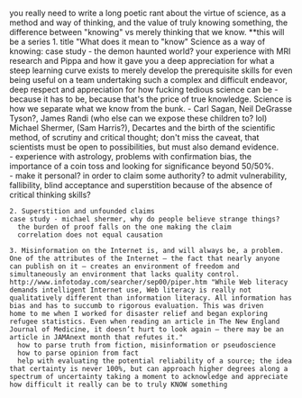   you really need to write a long poetic rant about the virtue of science, as a method and way of thinking, and the value of truly knowing something, the difference between "knowing" vs merely thinking that we know. 
  **this will be a series
    1. title "What does it mean to "know" 
      Science as a way of knowing:
      case study - the demon haunted world?
    your experience with MRI research and Pippa and how it gave you a deep appreciation for what a steep learning curve exists to merely develop the prerequisite skills for even being useful on a team undertaking such a complex and difficult endeavor,
    deep respect and appreciation for how fucking tedious science can be - because it has to be, because that's the price of true knowledge. Science is how we separate what we know from the bunk. 
    - Carl Sagan, Neil DeGrasse Tyson?, James Randi (who else can we expose these children to? lol) Michael Shermer, (Sam Harris?), Decartes and the birth of the scientific method, of scrutiny and critical thought; 
      don't miss the caveat, that scientists must be open to possibilities, but must also demand evidence.  
    - experience with astrology, problems with confirmation bias, the importance of a coin toss and looking for significance beyond 50/50%.   
    - make it personal? in order to claim some authority? to admit vulnerability, fallibility, blind acceptance and superstition because of the absence of critical thinking skills?
    
    2. Superstition and unfounded claims 
    case study - michael shermer, why do people believe strange things? 
      the burden of proof falls on the one making the claim
      correlation does not equal causation 
    
    3. Misinformation on the Internet is, and will always be, a problem. 
    One of the attributes of the Internet — the fact that nearly anyone can publish on it — creates an environment of freedom and simultaneously an environment that lacks quality control.
    http://www.infotoday.com/searcher/sep00/piper.htm "While Web literacy demands intelligent Internet use, Web literacy is really not qualitatively different than information literacy. All information has bias and has to succumb to rigorous evaluation. This was driven     home to me when I worked for disaster relief and began exploring refugee statistics. Even when reading an article in The New England Journal of Medicine, it doesn’t hurt to look again — there may be an article in JAMAnext month that refutes it."
      how to parse truth from fiction, misinformation or pseudoscience
      how to parse opinion from fact
      help with evaluating the potential reliability of a source; the idea that certainty is never 100%, but can approach higher degrees along a spectrum of uncertainty taking a moment to acknowledge and appreciate how difficult it really can be to truly KNOW something